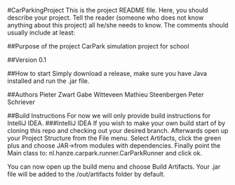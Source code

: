 #CarParkingProject
This is the project README file. Here, you should describe your project.
Tell the reader (someone who does not know anything about this project)
all he/she needs to know. The comments should usually include at least:

##Purpose of the project
CarPark simulation project for school

##Version
0.1

##How to start
Simply download a release, make sure you have Java installed and run the .jar file.

##Authors
Pieter Zwart
Gabe Witteveen
Mathieu Steenbergen
Peter Schriever

##Build Instructions
For now we will only provide build instructions for IntelliJ IDEA.
###IntelliJ IDEA
If you wish to make your own build start of by cloning this repo and checking out your desired branch. Afterwards open up your Project Structure from the File menu. Select Artifacts, click the green plus and choose JAR->from modules with dependencies. Finally point the Main class to: nl.hanze.carpark.runner.CarParkRunner and click ok.

You can now open up the build menu and choose Build Artifacts. Your .jar file will be added to the /out/artifacts folder by default.